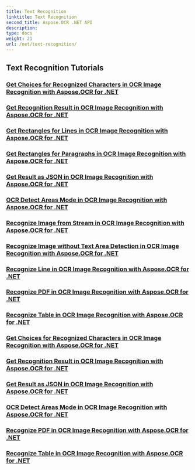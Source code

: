 ```yaml
---
title: Text Recognition
linktitle: Text Recognition
second_title: Aspose.OCR .NET API
description: 
type: docs
weight: 21
url: /net/text-recognition/
---
```


## Text Recognition Tutorials
### [Get Choices for Recognized Characters in OCR Image Recognition with Aspose.OCR for .NET](.//text-recognition/get-choices-for-recognized-characters/)
### [Get Recognition Result in OCR Image Recognition with Aspose.OCR for .NET](.//text-recognition/get-recognition-result/)
### [Get Rectangles for Lines in OCR Image Recognition with Aspose.OCR for .NET](.//text-recognition/get-rectangles-for-lines/)
### [Get Rectangles for Paragraphs in OCR Image Recognition with Aspose.OCR for .NET](.//text-recognition/get-rectangles-for-paragraphs/)
### [Get Result as JSON in OCR Image Recognition with Aspose.OCR for .NET](.//text-recognition/get-result-as-json/)
### [OCR Detect Areas Mode in OCR Image Recognition with Aspose.OCR for .NET](.//text-recognition/ocr-detect-areas-mode/)
### [Recognize Image from Stream in OCR Image Recognition with Aspose.OCR for .NET](.//text-recognition/recognize-image-from-stream/)
### [Recognize Image without Text Area Detection in OCR Image Recognition with Aspose.OCR for .NET](.//text-recognition/recognize-image-without-text-area-detection/)
### [Recognize Line in OCR Image Recognition with Aspose.OCR for .NET](.//text-recognition/recognize-line/)
### [Recognize PDF in OCR Image Recognition with Aspose.OCR for .NET](.//text-recognition/recognize-pdf/)
### [Recognize Table in OCR Image Recognition with Aspose.OCR for .NET](.//text-recognition/recognize-table/)
### [Get Choices for Recognized Characters in OCR Image Recognition with Aspose.OCR for .NET](.//text-recognition/get-choices-for-recognized-characters/)
### [Get Recognition Result in OCR Image Recognition with Aspose.OCR for .NET](.//text-recognition/get-recognition-result/)
### [Get Result as JSON in OCR Image Recognition with Aspose.OCR for .NET](.//text-recognition/get-result-as-json/)
### [OCR Detect Areas Mode in OCR Image Recognition with Aspose.OCR for .NET](.//text-recognition/ocr-detect-areas-mode/)
### [Recognize PDF in OCR Image Recognition with Aspose.OCR for .NET](.//text-recognition/recognize-pdf/)
### [Recognize Table in OCR Image Recognition with Aspose.OCR for .NET](.//text-recognition/recognize-table/)